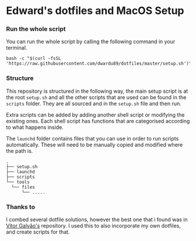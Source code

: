 Edward's dotfiles and MacOS Setup
======

### Run the whole script

You can run the whole script by calling the following command in your terminal.

```
bash -c "$(curl -fsSL 'https://raw.githubusercontent.com/dwardu89/dotfiles/master/setup.sh')"
```

### Structure

This repository is structured in the following way, the main setup script is at the root `setup.sh` and all the other scripts that are
used can be found in the `scripts` folder. They are all sourced and in the `setup.sh` file and then run.

Extra scripts can be added by adding another shell script or modifying the existing ones. Each shell script has functions that are categorised
according to what happens inside.


The `launchd` folder contains files that you can use in order to run scripts automatically. These will need to be manually copied and modified where the path is.

```
.
├── setup.sh
├── launchd
├── scripts
└── tools
  └── files
      └── .....
```

### Thanks to

I combed several dotfile solutions, however the best one that i found was in [Vítor Galvão's](https://github.com/vitorgalvao/dotfiles) repository. I used this to also incorporate my own dotfiles, and create scripts for that.
